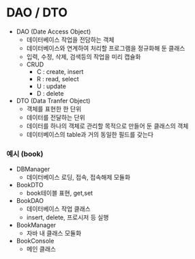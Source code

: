 # DAO / DTO
- DAO (Date Access Object)
  - 데이터베이스 작업을 전담하는 객체
  - 데이터베이스와 연계하여 처리할 프로그램을 정규화해 둔 클래스
  - 입력, 수정, 삭제, 검색등의 작업을 미리 캡슐화
  - CRUD
    - C : create, insert
    - R : read, select
    - U : update
    - D : delete
- DTO (Data Tranfer Object)
  - 객체를 표현한 한 단위
  - 데이터를 전달하는 단위
  - 데이터를 하나의 객체로 관리할 목적으로 만들어 둔 클래스의 객체
  - 데이터베이스의 table과 거의 동일한 필드를 갖는다

### 예시 (book)
- DBManager
  - 데이터베이스 로딩, 접속, 접속해제 모듈화
- BookDTO
  - book테이블 표현, get,set
- BookDAO
  - 데이터베이스 작업 클래스
  - insert, delete, 프로시저 등 실행
- BookManager
  - 자바 내 클래스 모듈화
- BookConsole
  - 메인 클래스
